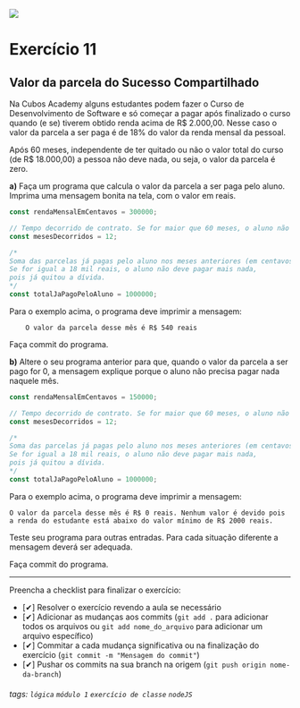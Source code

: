 ![](https://i.imgur.com/xG74tOh.png)

# Exercício 11

## Valor da parcela do Sucesso Compartilhado

Na Cubos Academy alguns estudantes podem fazer o Curso de Desenvolvimento de Software e só começar a pagar após finalizado o curso quando (e se) tiverem obtido renda acima de R$ 2.000,00. Nesse caso o valor da parcela a ser paga é de 18% do valor da renda mensal da pessoal.

Após 60 meses, independente de ter quitado ou não o valor total do curso (de R$ 18.000,00) a pessoa não deve nada, ou seja, o valor da parcela é zero.

**a)** Faça um programa que calcula o valor da parcela a ser paga pelo aluno. Imprima uma mensagem bonita na tela, com o valor em reais.

```javascript
const rendaMensalEmCentavos = 300000;

// Tempo decorrido de contrato. Se for maior que 60 meses, o aluno não deve mais nada.
const mesesDecorridos = 12;

/* 
Soma das parcelas já pagas pelo aluno nos meses anteriores (em centavos). 
Se for igual a 18 mil reais, o aluno não deve pagar mais nada,
pois já quitou a dívida.
*/
const totalJaPagoPeloAluno = 1000000;
```

Para o exemplo acima, o programa deve imprimir a mensagem:

```
    O valor da parcela desse mês é R$ 540 reais
```

Faça commit do programa.

**b)** Altere o seu programa anterior para que, quando o valor da parcela a ser pago for 0, a mensagem explique porque o aluno não precisa pagar nada naquele mês.

```javascript
const rendaMensalEmCentavos = 150000;

// Tempo decorrido de contrato. Se for maior que 60 meses, o aluno não deve mais nada.
const mesesDecorridos = 12;

/* 
Soma das parcelas já pagas pelo aluno nos meses anteriores (em centavos). 
Se for igual a 18 mil reais, o aluno não deve pagar mais nada,
pois já quitou a dívida.
*/
const totalJaPagoPeloAluno = 1000000;
```

Para o exemplo acima, o programa deve imprimir a mensagem:

```
O valor da parcela desse mês é R$ 0 reais. Nenhum valor é devido pois a renda do estudante está abaixo do valor mínimo de R$ 2000 reais.
```

Teste seu programa para outras entradas. Para cada situação diferente a mensagem deverá ser adequada.

Faça commit do programa.

---

Preencha a checklist para finalizar o exercício:

- [✔] Resolver o exercício revendo a aula se necessário
- [✔] Adicionar as mudanças aos commits (`git add .` para adicionar todos os arquivos ou `git add nome_do_arquivo` para adicionar um arquivo específico)
- [✔] Commitar a cada mudança significativa ou na finalização do exercício (`git commit -m "Mensagem do commit"`)
- [✔] Pushar os commits na sua branch na origem (`git push origin nome-da-branch`)

###### tags: `lógica` `módulo 1` `exercício de classe` `nodeJS`
